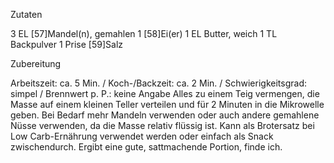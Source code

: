
Zutaten

   3 EL    [57]Mandel(n), gemahlen
   1       [58]Ei(er)
   1 EL    Butter, weich
   1 TL    Backpulver
   1 Prise [59]Salz

Zubereitung

   Arbeitszeit: ca. 5 Min. / Koch-/Backzeit: ca. 2 Min. /
   Schwierigkeitsgrad: simpel / Brennwert p. P.: keine Angabe
   Alles zu einem Teig vermengen, die Masse auf einem kleinen Teller
   verteilen und für 2 Minuten in die Mikrowelle geben. Bei Bedarf mehr
   Mandeln verwenden oder auch andere gemahlene Nüsse verwenden, da die
   Masse relativ flüssig ist.
   Kann als Brotersatz bei Low Carb-Ernährung verwendet werden oder
   einfach als Snack zwischendurch. Ergibt eine gute, sattmachende
   Portion, finde ich.

